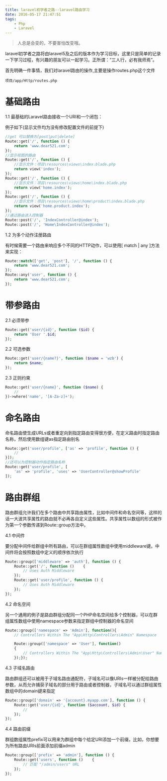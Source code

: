 ```yaml
---
title: laravel初学者之路--laravel路由学习
date: 2016-05-17 21:47:51
tags:
    - Php
    - Laravel
---
```


> 人总是会变的，不要害怕改变哦。

laravel初学者之路将由laravel5及之后的版本作为学习目标，这里只是简单的记录一下学习过程，有兴趣的朋友可以一起学习。正所谓：“三人行，必有我师焉”。

<!-- more -->

首先明确一件事情，我们对laravel路由的操作,主要是操作routes.php这个文件

`项目/app/Http/routes.php`

# 基础路由

1.1 最基础的Laravel路由接收一个URI和一个闭包：

例子如下(显示文件均为没有修改配置文件的前提下)
``` php
//get 可以替换为[post|put|delete]
Route::get('/', function () {
    return 'www.dear521.com';
});
//显示视图的路由
Route::get('/', function () {
    //显示文件：项目\resources\views\index.blade.php
    return view('index');
});
Route::get('/', function () {
    //显示文件：项目\resources\views\home\index.blade.php
    return view('home.index');
});
Route::get('/', function () {
    //显示文件：项目\resources\views\home\product\index.blade.php
    return view('home.product.index');
});
//通过路由进入控制器
Route::post('/', 'IndexController@index');
Route::post('/', 'Home\IndexController@index');
```

1.2 为多个动作注册路由

有时候需要一个路由来响应多个不同的HTTP动作，可以使用[ match | any ]方法来实现：
``` php
Route::match(['get', 'post'], '/', function () {
    return 'www.dear521.com';
});
Route::any('user', function () {
    return 'www.dear521.com';
});
```

# 带参路由

2.1 必须带参
``` php
Route::get('user/{id}', function ($id) {
    return 'User '.$id;
});
```

2.2 可选参数
``` php
Route::get('user/{name?}', function ($name = 'wzb') {
    return $name;
});
```

2.3 正则约束
``` php
Route::get('user/{name}', function ($name) {
    //
})->where('name', '[A-Za-z]+');
```

# 命名路由

命名路由使生成URLs或者重定向到指定路由变得很方便，在定义路由时指定路由名称，然后使用数组键as指定路由别名
``` php
Route::get('user/profile', ['as' => 'profile', function () {
    //
}]);
//还可以为控制器动作指定路由名称
Route::get('user/profile', [
    'as' => 'profile', 'uses' => 'UserController@showProfile'
]);
```

# 路由群组

路由群组允许我们在多个路由中共享路由属性，比如中间件和命名空间等，这样的话一大波共享属性的路由就不必再各自定义这些属性。共享属性以数组的形式被作为第一个参数传递到Route::group方法中。

4.1 中间件

要分配中间件给群组中所有路由，可以在群组属性数组中使用middleware键。中间件将会按照数组中定义的顺序依次执行
``` php
Route::group(['middleware' => 'auth'], function () {
    Route::get('/', function ()    {
        // Uses Auth Middleware
    });
    Route::get('user/profile', function () {
        // Uses Auth Middleware
    });
});
```

4.2 命名空间

另一个通用的例子是路由群组分配同一个PHP命名空间给多个控制器，可以在群组属性数组中使用namespace参数来指定群组中控制器的命名空间
``` php
Route::group(['namespace' => 'Admin'], function(){
    // Controllers Within The "App\Http\Controllers\Admin" Namespace

    Route::group(['namespace' => 'User'], function()
    {
        // Controllers Within The "App\Http\Controllers\Admin\User" Namespace
    });});
```

4.3 子域名路由

路由群组还可以被用于子域名路由通配符，子域名可以像URIs一样被分配给路由参数，从而允许捕获子域名的部分用于路由或者控制器，子域名可以通过群组属性数组中的domain键来指定
``` php
Route::group(['domain' => '{account}.myapp.com'], function () {
    Route::get('user/{id}', function ($account, $id) {
        //
    });
});
```

4.4 路由前缀

群组数组属性prefix可以用来为群组中每个给定URI添加一个前缀，比如，你想要为所有路由URIs前面添加前缀admin
``` php
Route::group(['prefix' => 'admin'], function () {
    Route::get('users', function ()    {
        // 匹配 "/admin/users" URL
    });
});
```